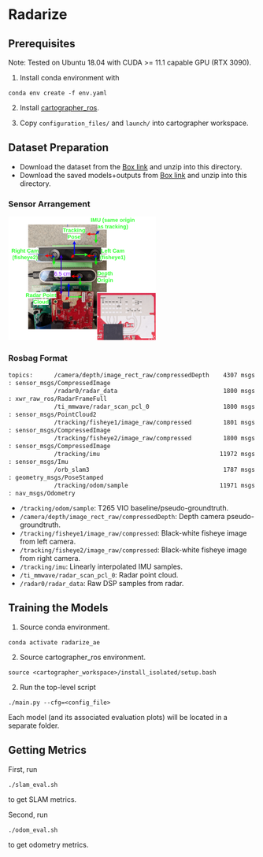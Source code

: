 # Radarize

## Prerequisites

Note: Tested on Ubuntu 18.04 with CUDA >= 11.1 capable GPU (RTX 3090).

1. Install conda environment with 
```shell script
conda env create -f env.yaml
```

2. Install [cartographer_ros](https://google-cartographer-ros.readthedocs.io/en/latest/compilation.html).

3. Copy ```configuration_files/``` and ```launch/``` into cartographer workspace.

## Dataset Preparation

- Download the dataset from the [Box link]() and unzip into this directory.
- Download the saved models+outputs from [Box link]() and unzip into this directory.

### Sensor Arrangement
<img src="calib/coords_1843.png" width="300" />

### Rosbag Format

```shell script
topics:      /camera/depth/image_rect_raw/compressedDepth    4307 msgs    : sensor_msgs/CompressedImage
             /radar0/radar_data                              1800 msgs    : xwr_raw_ros/RadarFrameFull 
             /ti_mmwave/radar_scan_pcl_0                     1800 msgs    : sensor_msgs/PointCloud2    
             /tracking/fisheye1/image_raw/compressed         1801 msgs    : sensor_msgs/CompressedImage
             /tracking/fisheye2/image_raw/compressed         1800 msgs    : sensor_msgs/CompressedImage
             /tracking/imu                                  11972 msgs    : sensor_msgs/Imu            
             /orb_slam3                                      1787 msgs    : geometry_msgs/PoseStamped  
             /tracking/odom/sample                          11971 msgs    : nav_msgs/Odometry
```

- `/tracking/odom/sample`: T265 VIO baseline/pseudo-groundtruth.
- `/camera/depth/image_rect_raw/compressedDepth`: Depth camera pseudo-groundtruth.
- `/tracking/fisheye1/image_raw/compressed`:  Black-white fisheye image from left camera.
- `/tracking/fisheye2/image_raw/compressed`:  Black-white fisheye image from right camera.
- `/tracking/imu`: Linearly interpolated IMU samples.
- `/ti_mmwave/radar_scan_pcl_0`:  Radar point cloud.
- `/radar0/radar_data`: Raw DSP samples from radar.

## Training the Models 
1. Source conda environment.
```shell script
conda activate radarize_ae
```

2. Source cartographer_ros environment.
```shell script
source <cartographer_workspace>/install_isolated/setup.bash
```

2. Run the top-level script

```shell script
./main.py --cfg=<config_file>
```

Each model (and its associated evaluation plots) will be located in a separate folder.

## Getting Metrics

First, run 
```shell script
./slam_eval.sh
```
to get SLAM metrics.

Second, run
```shell script
./odom_eval.sh
```
to get odometry metrics.


